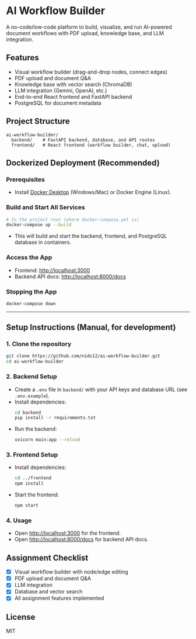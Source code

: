 # AI Workflow Builder

A no-code/low-code platform to build, visualize, and run AI-powered document workflows with PDF upload, knowledge base, and LLM integration.

## Features

- Visual workflow builder (drag-and-drop nodes, connect edges)
- PDF upload and document Q&A
- Knowledge base with vector search (ChromaDB)
- LLM integration (Gemini, OpenAI, etc.)
- End-to-end React frontend and FastAPI backend
- PostgreSQL for document metadata

## Project Structure

```
ai-workflow-builder/
  backend/    # FastAPI backend, database, and API routes
  frontend/   # React frontend (workflow builder, chat, upload)
```

## Dockerized Deployment (Recommended)

### Prerequisites

- Install [Docker Desktop](https://www.docker.com/products/docker-desktop/) (Windows/Mac) or Docker Engine (Linux).

### Build and Start All Services

```bash
# In the project root (where docker-compose.yml is)
docker-compose up --build
```

- This will build and start the backend, frontend, and PostgreSQL database in containers.

### Access the App

- Frontend: [http://localhost:3000](http://localhost:3000)
- Backend API docs: [http://localhost:8000/docs](http://localhost:8000/docs)

### Stopping the App

```bash
docker-compose down
```

---

## Setup Instructions (Manual, for development)

### 1. Clone the repository

```bash
git clone https://github.com/nids12/ai-workflow-builder.git
cd ai-workflow-builder
```

### 2. Backend Setup

- Create a `.env` file in `backend/` with your API keys and database URL (see `.env.example`).
- Install dependencies:
  ```bash
  cd backend
  pip install -r requirements.txt
  ```
- Run the backend:
  ```bash
  uvicorn main:app --reload
  ```

### 3. Frontend Setup

- Install dependencies:
  ```bash
  cd ../frontend
  npm install
  ```
- Start the frontend:
  ```bash
  npm start
  ```

### 4. Usage

- Open [http://localhost:3000](http://localhost:3000) for the frontend.
- Open [http://localhost:8000/docs](http://localhost:8000/docs) for backend API docs.

## Assignment Checklist

- [x] Visual workflow builder with node/edge editing
- [x] PDF upload and document Q&A
- [x] LLM integration
- [x] Database and vector search
- [x] All assignment features implemented

## License

MIT
